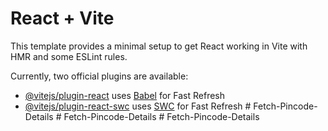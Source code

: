 # React + Vite

This template provides a minimal setup to get React working in Vite with HMR and some ESLint rules.

Currently, two official plugins are available:

- [@vitejs/plugin-react](https://github.com/vitejs/vite-plugin-react/blob/main/packages/plugin-react/README.md) uses [Babel](https://babeljs.io/) for Fast Refresh
- [@vitejs/plugin-react-swc](https://github.com/vitejs/vite-plugin-react-swc) uses [SWC](https://swc.rs/) for Fast Refresh
#   F e t c h - P i n c o d e - D e t a i l s  
 #   F e t c h - P i n c o d e - D e t a i l s  
 #   F e t c h - P i n c o d e - D e t a i l s  
 